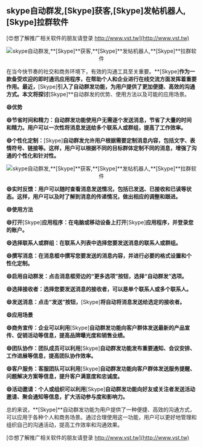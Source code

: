 ## **skype自动群发,**[Skype]**获客,**[Skype]**发帖机器人,**[Skype]**拉群软件**

[😍想了解推广相关软件的朋友请登录 http://www.vst.tw](http://www.vst.tw)

 <center><img src="https://vst.tw/MP4/tuiguang/png/2.png" alt="skype自动群发,**[Skype]**获客,**[Skype]**发帖机器人,**[Skype]**拉群软件"></center>

在当今快节奏的社交和商务环境下，有效的沟通工具至关重要。**[Skype]**作为一款备受欢迎的即时通讯应用程序，在帮助个人和企业进行在线交流方面发挥着重要作用。最近，**[Skype]**引入了自动群发功能，为用户提供了更加便捷、高效的沟通方式。本文将探讨**[Skype]**自动群发的优势、使用方法以及可能的应用场景。

**😄优势**

**😄节省时间和精力：自动群发功能使用户无需逐个发送消息，节省了大量的时间和精力。用户可以一次性将消息发送给多个联系人或群组，提高了工作效率。**

**😄个性化定制：**[Skype]**自动群发允许用户根据需要定制消息内容，包括文字、表情符号、链接等。这样，用户可以根据不同的目标群体定制不同的消息，增强了沟通的个性化和针对性。**

 <center><img src="https://vst.tw/MP4/tuiguang/png/3.png" alt="skype自动群发,**[Skype]**获客,**[Skype]**发帖机器人,**[Skype]**拉群软件"></center>

**😄实时反馈：用户可以随时查看消息发送情况，包括已发送、已接收和已读等状态。这样，用户可以及时了解到消息的传递情况，做出相应的调整和跟进。**

**😄使用方法**

**😄打开**[Skype]**应用程序：在电脑或移动设备上打开**[Skype]**应用程序，并登录您的账户。**

**😄选择联系人或群组：在联系人列表中选择您要发送消息的联系人或群组。**

**😄撰写消息：在消息框中撰写您要发送的消息内容，并进行必要的格式设置和个性化定制。**

**😄启用自动群发：点击消息框旁边的“更多选项”按钮，选择“自动群发”选项。**

**😄选择接收者：选择您要发送消息的接收者，可以是单个联系人或多个联系人。**

**😄发送消息：点击“发送”按钮，**[Skype]**将自动将消息发送给选定的接收者。**

**😄应用场景**

**😄商务宣传：企业可以利用**[Skype]**自动群发功能向客户群体发送最新的产品宣传、促销活动等信息，提高品牌曝光度和销售业绩。**

**😄团队协作：团队成员可以利用**[Skype]**自动群发功能发布重要通知、会议安排、工作进展等信息，提高团队协作效率。**

**😄客户服务：客服团队可以利用**[Skype]**自动群发功能向客户群体发送服务提醒、问题解决方案等信息，提升客户满意度和忠诚度。**

**😄活动邀请：个人或组织可以利用**[Skype]**自动群发功能向好友或关注者发送活动邀请、聚会通知等信息，扩大活动参与度和影响力。**

总的来说，**[Skype]**自动群发功能为用户提供了一种便捷、高效的沟通方式，可以应用于各种个人和商务场景。通过合理使用这一功能，用户可以更好地管理和组织自己的沟通活动，提高工作效率和沟通效果。

[😍想了解推广相关软件的朋友请登录 http://www.vst.tw](http://www.vst.tw)



